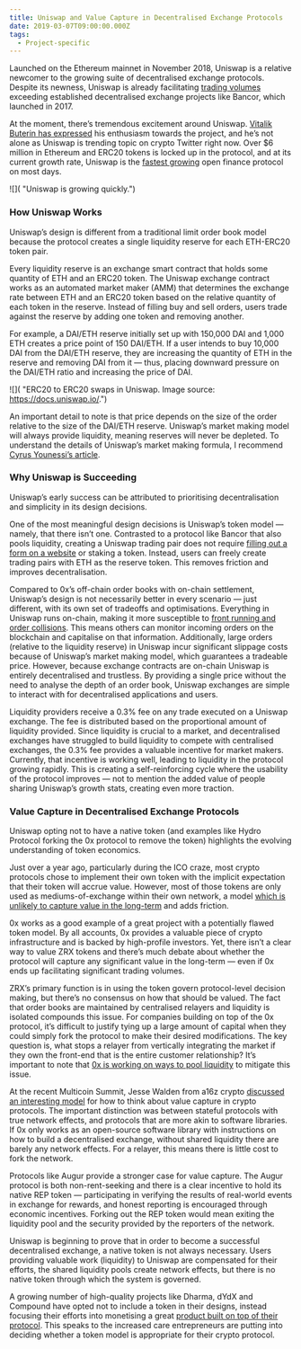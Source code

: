```yaml
---
title: Uniswap and Value Capture in Decentralised Exchange Protocols
date: 2019-03-07T09:00:00.000Z
tags:
  - Project-specific
---
```

Launched on the Ethereum mainnet in November 2018, Uniswap is a relative newcomer to the growing suite of decentralised exchange protocols. Despite its newness, Uniswap is already facilitating [trading volumes](https://www.coindesk.com/bancor-uniswap-dex-competition) exceeding established decentralised exchange projects like Bancor, which launched in 2017.

At the moment, there’s tremendous excitement around Uniswap. [Vitalik Buterin has expressed](https://twitter.com/VitalikButerin/status/1069573067930824705) his enthusiasm towards the project, and he’s not alone as Uniswap is trending topic on crypto Twitter right now. Over $6 million in Ethereum and ERC20 tokens is locked up in the protocol, and at its current growth rate, Uniswap is the [fastest growing](https://defipulse.com/) open finance protocol on most days.

![]( "Uniswap is growing quickly.")

### **How Uniswap Works**

Uniswap’s design is different from a traditional limit order book model because the protocol creates a single liquidity reserve for each ETH-ERC20 token pair.

Every liquidity reserve is an exchange smart contract that holds some quantity of ETH and an ERC20 token. The Uniswap exchange contract works as an automated market maker (AMM) that determines the exchange rate between ETH and an ERC20 token based on the relative quantity of each token in the reserve. Instead of filling buy and sell orders, users trade against the reserve by adding one token and removing another.

For example, a DAI/ETH reserve initially set up with 150,000 DAI and 1,000 ETH creates a price point of 150 DAI/ETH. If a user intends to buy 10,000 DAI from the DAI/ETH reserve, they are increasing the quantity of ETH in the reserve and removing DAI from it — thus, placing downward pressure on the DAI/ETH ratio and increasing the price of DAI.

![]( "ERC20 to ERC20 swaps in Uniswap. Image source: https://docs.uniswap.io/.")

An important detail to note is that price depends on the size of the order relative to the size of the DAI/ETH reserve. Uniswap’s market making model will always provide liquidity, meaning reserves will never be depleted. To understand the details of Uniswap’s market making formula, I recommend [Cyrus Younessi’s article](https://medium.com/@cyrus.younessi/uniswap-a-unique-exchange-f4ef44f807bf).

### **Why Uniswap is Succeeding**

Uniswap’s early success can be attributed to prioritising decentralisation and simplicity in its design decisions.

One of the most meaningful design decisions is Uniswap’s token model — namely, that there isn’t one. Contrasted to a protocol like Bancor that also pools liquidity, creating a Uniswap trading pair does not require [filling out a form on a website](https://support.bancor.network/hc/en-us/articles/360001166032-How-do-I-add-my-token-to-the-Bancor-Network-) or staking a token. Instead, users can freely create trading pairs with ETH as the reserve token. This removes friction and improves decentralisation.

Compared to 0x’s off-chain order books with on-chain settlement, Uniswap’s design is not necessarily better in every scenario — just different, with its own set of tradeoffs and optimisations. Everything in Uniswap runs on-chain, making it more susceptible to [front running and order collisions](https://medium.com/totle/front-running-and-its-effect-on-decentralized-exchanges-e463ca4474db). This means others can monitor incoming orders on the blockchain and capitalise on that information. Additionally, large orders (relative to the liquidity reserve) in Uniswap incur significant slippage costs because of Uniswap’s market making model, which guarantees a tradeable price. However, because exchange contracts are on-chain Uniswap is entirely decentralised and trustless. By providing a single price without the need to analyse the depth of an order book, Uniswap exchanges are simple to interact with for decentralised applications and users.

Liquidity providers receive a 0.3% fee on any trade executed on a Uniswap exchange. The fee is distributed based on the proportional amount of liquidity provided. Since liquidity is crucial to a market, and decentralised exchanges have struggled to build liquidity to compete with centralised exchanges, the 0.3% fee provides a valuable incentive for market makers. Currently, that incentive is working well, leading to liquidity in the protocol growing rapidly. This is creating a self-reinforcing cycle where the usability of the protocol improves — not to mention the added value of people sharing Uniswap’s growth stats, creating even more traction.

### **Value Capture in Decentralised Exchange Protocols**

Uniswap opting not to have a native token (and examples like Hydro Protocol forking the 0x protocol to remove the token) highlights the evolving understanding of token economics.

Just over a year ago, particularly during the ICO craze, most crypto protocols chose to implement their own token with the implicit expectation that their token will accrue value. However, most of those tokens are only used as mediums-of-exchange within their own network, a model [which is unlikely to capture value in the long-term](https://vitalik.ca/general/2017/10/17/moe.html) and adds friction.

0x works as a good example of a great project with a potentially flawed token model. By all accounts, 0x provides a valuable piece of crypto infrastructure and is backed by high-profile investors. Yet, there isn’t a clear way to value ZRX tokens and there’s much debate about whether the protocol will capture any significant value in the long-term — even if 0x ends up facilitating significant trading volumes.

ZRX’s primary function is in using the token govern protocol-level decision making, but there’s no consensus on how that should be valued. The fact that order books are maintained by centralised relayers and liquidity is isolated compounds this issue. For companies building on top of the 0x protocol, it’s difficult to justify tying up a large amount of capital when they could simply fork the protocol to make their desired modifications. The key question is, what stops a relayer from vertically integrating the market if they own the front-end that is the entire customer relationship? It’s important to note that [0x is working on ways to pool liquidity](https://0x.org/market-maker) to mitigate this issue.

At the recent Multicoin Summit, Jesse Walden from a16z crypto [discussed an interesting model](https://www.youtube.com/watch?v=Fbtz6rOKlBw) for how to think about value capture in crypto protocols. The important distinction was between stateful protocols with true network effects, and protocols that are more akin to software libraries. If 0x only works as an open-source software library with instructions on how to build a decentralised exchange, without shared liquidity there are barely any network effects. For a relayer, this means there is little cost to fork the network.

Protocols like Augur provide a stronger case for value capture. The Augur protocol is both non-rent-seeking and there is a clear incentive to hold its native REP token — participating in verifying the results of real-world events in exchange for rewards, and honest reporting is encouraged through economic incentives. Forking out the REP token would mean exiting the liquidity pool and the security provided by the reporters of the network.

Uniswap is beginning to prove that in order to become a successful decentralised exchange, a native token is not always necessary. Users providing valuable work (liquidity) to Uniswap are compensated for their efforts, the shared liquidity pools create network effects, but there is no native token through which the system is governed.

A growing number of high-quality projects like Dharma, dYdX and Compound have opted not to include a token in their designs, instead focusing their efforts into monetising a great [product built on top of their protocol](https://blog.dharma.io/dharma-isnt-currently-doing-a-token-sale-and-here-s-why-afa04e78247b). This speaks to the increased care entrepreneurs are putting into deciding whether a token model is appropriate for their crypto protocol.